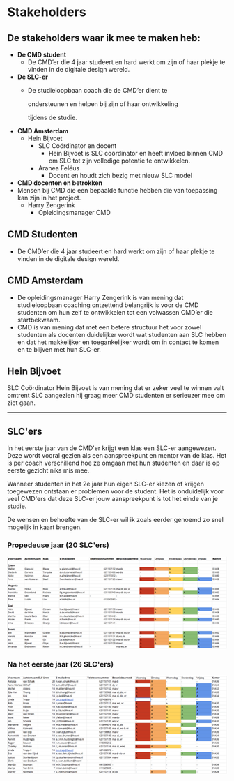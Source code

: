 # Stakeholders

## **De stakeholders waar ik mee te maken heb:**

* **De CMD student**
  * De CMD’er die 4 jaar studeert en hard werkt om zijn of haar plekje te vinden in de digitale design wereld.
* **De SLC-er**
  * De studieloopbaan coach die de CMD’er dient te 

    ondersteunen en helpen bij zijn of haar ontwikkeling 

    tijdens de studie.
* **CMD Amsterdam**
  * Hein Bijvoet
    * SLC Coördinator en docent
      * Hein Bijvoet is SLC coördinator en heeft invloed binnen CMD om SLC tot zijn volledige potentie te ontwikkelen.
    * Aranea Felëus
      * Docent en houdt zich bezig met nieuw SLC model
* **CMD docenten en betrokken**
* Mensen bij CMD die een bepaalde functie hebben die van toepassing kan zijn in het project.
  * Harry Zengerink
    * Opleidingsmanager CMD

## CMD Studenten

* De CMD’er die 4 jaar studeert en hard werkt om zijn of haar plekje te vinden in de digitale design wereld.

## CMD Amsterdam

* De opleidingsmanager Harry Zengerink is van mening dat studieloopbaan coaching ontzettend belangrijk is voor de CMD studenten om hun zelf te ontwikkelen tot een volwassen CMD’er die startbekwaam. 
* CMD is van mening dat met een betere structuur het voor zowel studenten als docenten duidelijker wordt wat studenten aan SLC hebben en dat het makkelijker en toegankelijker wordt om in contact te komen en te blijven met hun SLC-er.

## Hein Bijvoet

SLC Coördinator Hein Bijvoet is van mening dat er zeker veel te winnen valt omtrent SLC aangezien hij graag meer CMD studenten er serieuzer mee om ziet gaan.  
****

## SLC'ers

In het eerste jaar van de CMD'er krijgt een klas een SLC-er aangewezen. Deze wordt vooral gezien als een aanspreekpunt en mentor van de klas. Het is per coach verschillend hoe ze omgaan met hun studenten en daar is op eerste gezicht niks mis mee.

Wanneer studenten in het 2e jaar hun eigen SLC-er kiezen of krijgen toegewezen ontstaan er problemen voor de student. Het is onduidelijk voor veel CMD'ers dat deze SLC-er jouw aanspreekpunt is tot het einde van je studie.

De wensen en behoefte van de SLC-er wil ik zoals eerder genoemd zo snel mogelijk in kaart brengen.  


### Propedeuse jaar \(20 SLC'ers\)

![](../../.gitbook/assets/schermafbeelding-2019-04-06-om-18.04.14.png)

### Na het eerste jaar \(26 SLC'ers\)

![](../../.gitbook/assets/schermafbeelding-2019-04-06-om-18.04.26.png)





